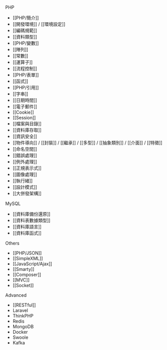 PHP
- [[PHP/簡介]]
- [[開發環境]] / [[環境設定]]
- [[編碼規範]]
- [[資料類型]]
- [[PHP/變數]]
- [[陣列]]
- [[常數]]
- [[運算子]]
- [[流程控制]]
- [[PHP/表單]]
- [[函式]]
- [[PHP/引用]]
- [[字串]]
- [[日期時間]]
- [[電子郵件]]
- [[Cookie]]
- [[Session]]
- [[檔案與目錄]]
- [[資料庫存取]]
- [[資訊安全]]
- [[物件導向]] / [[封裝]] / [[繼承]] / [[多型]] / [[抽象類別]] / [[介面]] / [[特徵]]
- [[命名空間]]
- [[錯誤處理]]
- [[例外處理]]
- [[正規表示式]]
- [[圖像處理]]
- [[執行緒]]
- [[設計模式]]
- [[大併發架構]]

MySQL
* [[資料庫備份還原]]
* [[資料表數據類型]]
* [[資料庫語言]]
* [[資料庫函式]]

Others
* [[PHP/JSON]]
* [[SimpleXML]]
* [[JavaScript/Ajax]]
* [[Smarty]]
* [[Composer]]
* [[MVC]]
* [[Socket]]

Advanced
* [[RESTful]]
* Laravel
* ThinkPHP
* Redis
* MongoDB
* Docker
* Swoole
* Kafka